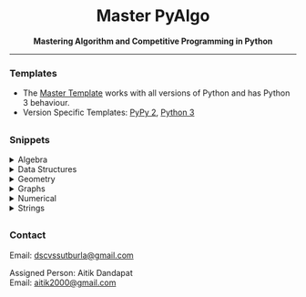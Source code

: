 <h1 align="center">Master PyAlgo</h1>
<div align="center">
  <strong>Mastering Algorithm and Competitive Programming in Python</strong>
</div>


---

### Templates
- The [Master Template](templates/template.py) works with all versions of Python and has Python 3 behaviour.
- Version Specific Templates: [PyPy 2](templates/template_pypy2.py), [Python 3](templates/template_py3.py)

##


### Snippets
<details>
  <summary>Algebra</summary>

  - (Multivariable) Chinese Remainder Theorem
  - Discrete Logarithm
  - LCM and GCD
  - Integer Factorization
  - Fast Fourier Transform
  - Fast Subset Transform
  - Number Theoretic Transform
  - Deterministic Miller-Rabin Primality Test
  - Tonelli–Shanks Algorithm
  - Generalized Modular Inverse
  - Euler's Phi Function
  - Primitive Root
  - Sieve of Eratosthenes
</details>

<details>
  <summary>Data Structures</summary>

  - Bit Array
  - Binary Indexed (Fenwick) Tree
  - Fractions
  - Continued Fractions
  - Disjoint-Set (Union Find) Data Structure
  - Generic Nodes
  - Linked List
  - Range Query Data Structure
  - (Lazy) Segment Tree
  - Persistent Segment Tree
  - Sorted List
  - Treap
  - Trie Tree
  - 2-satisfiability Template
</details>

<details>
  <summary>Geometry</summary>

  - Convex Hull
  - Line Functions
  - Polygon Functions
  - Vector Functions
</details>

<details>
  <summary>Graphs</summary>

  - Bellman-Ford Algorithm
  - Breadth First Search
  - Connected Components Search
  - Brent's Algorithm for Cycle Detection
  - Depth First Search
  - Dijkstra's Algorithm
  - Eulerian Path
  - Path Constructor
  - Floyd-Warshall Algorithm
  - Bipartite Graph Check
  - Kruskal's Algorithm with Disjoin Set Union
  - Prim's Algorithm
  - Tarjan's Algorithm
  - Topological Sorting
</details>

<details>
  <summary>Numerical</summary>

  - Linear Recurrence Template
  - Hill Climbing Algorithm
  - Approximate Integration
  - Polynomial Interpolation
  - Integer Roots
  - Binary Search
</details>

<details>
  <summary>Strings</summary>

  - Knuth–Morris–Pratt Algorithm
  - Longest Common/Palindromic Subsequences
  - Longest Common Substring
  - Longest Palindromic Substring
  - Manacher's Algorithm
  - Lydon Factorization
  - Z Algorithm
</details>

##


### Contact
Email: dscvssutburla@gmail.com

Assigned Person: Aitik Dandapat <br>
Email: aitik2000@gmail.com
